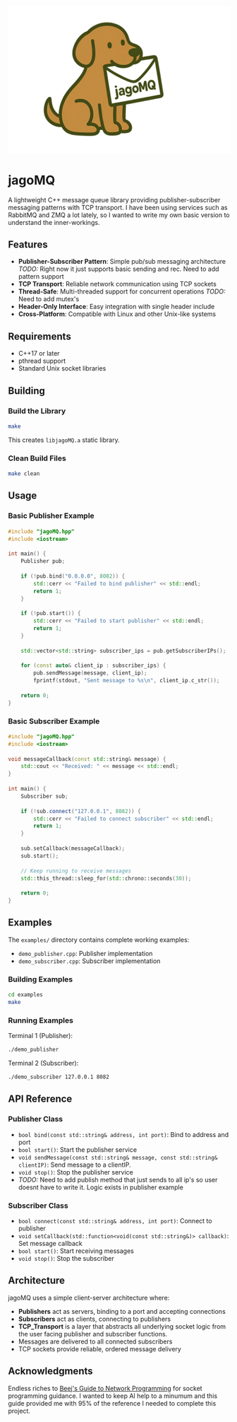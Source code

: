 ![](image/jagoMQ_whatdadogdoin.png)

# jagoMQ

A lightweight C++ message queue library providing publisher-subscriber messaging patterns with TCP transport. I have been using services such as RabbitMQ and ZMQ a lot lately, so I wanted to write my own basic version to understand the inner-workings.

## Features

- **Publisher-Subscriber Pattern**: Simple pub/sub messaging architecture *TODO:* Right now it just supports basic sending and rec. Need to add pattern support 
- **TCP Transport**: Reliable network communication using TCP sockets
- **Thread-Safe**: Multi-threaded support for concurrent operations *TODO:* Need to add mutex's
- **Header-Only Interface**: Easy integration with single header include
- **Cross-Platform**: Compatible with Linux and other Unix-like systems

## Requirements

- C++17 or later
- pthread support
- Standard Unix socket libraries

## Building

### Build the Library

```bash
make
```

This creates `libjagoMQ.a` static library.

### Clean Build Files

```bash
make clean
```

## Usage

### Basic Publisher Example

```cpp
#include "jagoMQ.hpp"
#include <iostream>

int main() {
    Publisher pub;
    
    if (!pub.bind("0.0.0.0", 8082)) {
        std::cerr << "Failed to bind publisher" << std::endl;
        return 1;
    }
    
    if (!pub.start()) {
        std::cerr << "Failed to start publisher" << std::endl;
        return 1;
    }
    
    std::vector<std::string> subscriber_ips = pub.getSubscriberIPs();

    for (const auto& client_ip : subscriber_ips) {
        pub.sendMessage(message, client_ip);
        fprintf(stdout, "Sent message to %s\n", client_ip.c_str());
    
    return 0;
}
```

### Basic Subscriber Example

```cpp
#include "jagoMQ.hpp"
#include <iostream>

void messageCallback(const std::string& message) {
    std::cout << "Received: " << message << std::endl;
}

int main() {
    Subscriber sub;
    
    if (!sub.connect("127.0.0.1", 8082)) {
        std::cerr << "Failed to connect subscriber" << std::endl;
        return 1;
    }
    
    sub.setCallback(messageCallback);
    sub.start();
    
    // Keep running to receive messages
    std::this_thread::sleep_for(std::chrono::seconds(30));
    
    return 0;
}
```

## Examples

The `examples/` directory contains complete working examples:

- `demo_publisher.cpp`: Publisher implementation
- `demo_subscriber.cpp`: Subscriber implementation

### Building Examples

```bash
cd examples
make
```

### Running Examples

Terminal 1 (Publisher):
```bash
./demo_publisher
```

Terminal 2 (Subscriber):
```bash
./demo_subscriber 127.0.0.1 8082
```

## API Reference

### Publisher Class

- `bool bind(const std::string& address, int port)`: Bind to address and port
- `bool start()`: Start the publisher service
- `void sendMessage(const std::string& message, const std::string& clientIP)`: Send message to a clientIP.
- `void stop()`: Stop the publisher service
- *TODO:* Need to add publish method that just sends to all ip's so user doesnt have to write it. Logic exists in publisher example

### Subscriber Class

- `bool connect(const std::string& address, int port)`: Connect to publisher
- `void setCallback(std::function<void(const std::string&)> callback)`: Set message callback
- `bool start()`: Start receiving messages
- `void stop()`: Stop the subscriber

## Architecture

jagoMQ uses a simple client-server architecture where:

- **Publishers** act as servers, binding to a port and accepting connections
- **Subscribers** act as clients, connecting to publishers
- **TCP_Transport** is a layer that abstracts all underlying socket logic from the user facing publisher and subscriber functions.
- Messages are delivered to all connected subscribers
- TCP sockets provide reliable, ordered message delivery

## Acknowledgments

Endless riches to [Beej's Guide to Network Programming](https://beej.us/guide/bgnet/) for socket programming guidance. I wanted to keep AI help to a minumum and this guide provided me with 95% of the reference I needed to complete this project.